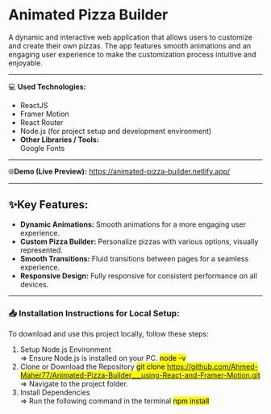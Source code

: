 # Animated Pizza Builder
A dynamic and interactive web application that allows users to customize and create their own pizzas. The app features smooth animations and an engaging user experience to make the customization process intuitive and enjoyable.

<hr/>

💻 **Used Technologies:** <br>
- ReactJS
- Framer Motion
- React Router
- Node.js (for project setup and development environment)
- **Other Libraries / Tools:** <br>
Google Fonts

<hr/>

🌐**Demo (Live Preview):** <a href="https://animated-pizza-builder.netlify.app/" target="_blank">https://animated-pizza-builder.netlify.app/</a> 

<hr/>

## ✨Key Features:
- <b>Dynamic Animations:</b> Smooth animations for a more engaging user experience.
- <b>Custom Pizza Builder:</b> Personalize pizzas with various options, visually represented.
- <b>Smooth Transitions:</b> Fluid transitions between pages for a seamless experience.
- <b>Responsive Design:</b> Fully responsive for consistent performance on all devices.

<hr>

### 📥 Installation Instructions for Local Setup:
To download and use this project locally, follow these steps:
1. Setup Node.js Environment <br> 
=> Ensure Node.js is installed on your PC. <mark>node -v</mark> <br/>
2. Clone or Download the Repository <mark>git clone https://github.com/Ahmed-Maher77/Animated-Pizza-Builder___using-React-and-Framer-Motion.git</mark> <br/>
=> Navigate to the project folder. <br/>
3. Install Dependencies <br/>
=> Run the following command in the terminal <mark>npm install</mark>
